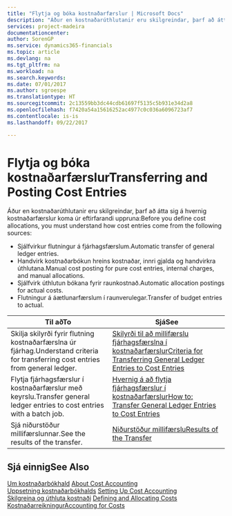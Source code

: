 ```yaml
---
title: "Flytja og bóka kostnaðarfærslur | Microsoft Docs"
description: "Áður en kostnaðarúthlutanir eru skilgreindar, þarf að átta sig á hvaðan kostnaðarfærslur koma."
services: project-madeira
documentationcenter: 
author: SorenGP
ms.service: dynamics365-financials
ms.topic: article
ms.devlang: na
ms.tgt_pltfrm: na
ms.workload: na
ms.search.keywords: 
ms.date: 07/01/2017
ms.author: sgroespe
ms.translationtype: HT
ms.sourcegitcommit: 2c13559bb3dc44cdb61697f5135c5b931e34d2a8
ms.openlocfilehash: f7420a54a15616252ac4977c0c036a6096723af7
ms.contentlocale: is-is
ms.lasthandoff: 09/22/2017

---
```

# <a name="transferring-and-posting-cost-entries"></a><span data-ttu-id="9a098-103">Flytja og bóka kostnaðarfærslur</span><span class="sxs-lookup"><span data-stu-id="9a098-103">Transferring and Posting Cost Entries</span></span>
<span data-ttu-id="9a098-104">Áður en kostnaðarúthlutanir eru skilgreindar, þarf að átta sig á hvernig kostnaðarfærslur koma úr eftirfarandi uppruna:</span><span class="sxs-lookup"><span data-stu-id="9a098-104">Before you define cost allocations, you must understand how cost entries come from the following sources:</span></span>  

-   <span data-ttu-id="9a098-105">Sjálfvirkur flutningur á fjárhagsfærslum.</span><span class="sxs-lookup"><span data-stu-id="9a098-105">Automatic transfer of general ledger entries.</span></span>  
-   <span data-ttu-id="9a098-106">Handvirk kostnaðarbókun hreins kostnaðar, innri gjalda og handvirkra úthlutana.</span><span class="sxs-lookup"><span data-stu-id="9a098-106">Manual cost posting for pure cost entries, internal charges, and manual allocations.</span></span>  
-   <span data-ttu-id="9a098-107">Sjálfvirk úthlutun bókana fyrir raunkostnað.</span><span class="sxs-lookup"><span data-stu-id="9a098-107">Automatic allocation postings for actual costs.</span></span>  
-   <span data-ttu-id="9a098-108">Flutningur á áætlunarfærslum í raunverulegar.</span><span class="sxs-lookup"><span data-stu-id="9a098-108">Transfer of budget entries to actual.</span></span>  

|<span data-ttu-id="9a098-109">**Til að**</span><span class="sxs-lookup"><span data-stu-id="9a098-109">**To**</span></span>|<span data-ttu-id="9a098-110">**Sjá**</span><span class="sxs-lookup"><span data-stu-id="9a098-110">**See**</span></span>|  
|------------|-------------|  
|<span data-ttu-id="9a098-111">Skilja skilyrði fyrir flutning kostnaðarfærslna úr fjárhag.</span><span class="sxs-lookup"><span data-stu-id="9a098-111">Understand criteria for transferring cost entries from general ledger.</span></span>|[<span data-ttu-id="9a098-112">Skilyrði til að millifærslu fjárhagsfærslna í kostnaðarfærslur</span><span class="sxs-lookup"><span data-stu-id="9a098-112">Criteria for Transferring General Ledger Entries to Cost Entries</span></span>](finance-criteria-for-transferring-general-ledger-entries-to-cost-entries.md)|  
|<span data-ttu-id="9a098-113">Flytja fjárhagsfærslur í kostnaðarfærslur með keyrslu.</span><span class="sxs-lookup"><span data-stu-id="9a098-113">Transfer general ledger entries to cost entries with a batch job.</span></span>|[<span data-ttu-id="9a098-114">Hvernig á að flytja fjárhagsfærslur í kostnaðarfærslur</span><span class="sxs-lookup"><span data-stu-id="9a098-114">How to: Transfer General Ledger Entries to Cost Entries</span></span>](finance-how-to-transfer-general-ledger-entries-to-cost-entries.md)|  
|<span data-ttu-id="9a098-115">Sjá niðurstöður millifærslunnar.</span><span class="sxs-lookup"><span data-stu-id="9a098-115">See the results of the transfer.</span></span>|[<span data-ttu-id="9a098-116">Niðurstöður millifærslu</span><span class="sxs-lookup"><span data-stu-id="9a098-116">Results of the Transfer</span></span>](finance-results-of-the-transfer.md)|  

## <a name="see-also"></a><span data-ttu-id="9a098-117">Sjá einnig</span><span class="sxs-lookup"><span data-stu-id="9a098-117">See Also</span></span>  
 <span data-ttu-id="9a098-118">[Um kostnaðarbókhald](finance-about-cost-accounting.md) </span><span class="sxs-lookup"><span data-stu-id="9a098-118">[About Cost Accounting](finance-about-cost-accounting.md) </span></span>  
 <span data-ttu-id="9a098-119">[Uppsetning kostnaðarbókhalds](finance-set-up-cost-accounting.md) </span><span class="sxs-lookup"><span data-stu-id="9a098-119">[Setting Up Cost Accounting](finance-set-up-cost-accounting.md) </span></span>  
 <span data-ttu-id="9a098-120">[Skilgreina og úthluta kostnaði](finance-define-and-allocate-costs.md) </span><span class="sxs-lookup"><span data-stu-id="9a098-120">[Defining and Allocating Costs](finance-define-and-allocate-costs.md) </span></span>  
 [<span data-ttu-id="9a098-121">Kostnaðarreikningur</span><span class="sxs-lookup"><span data-stu-id="9a098-121">Accounting for Costs</span></span>](finance-manage-cost-accounting.md)

